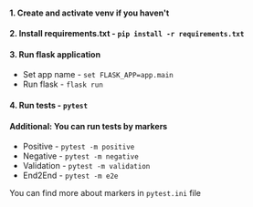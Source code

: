 #### 1. Create and activate venv if you haven't

#### 2. Install requirements.txt - `pip install -r requirements.txt`

#### 3. Run flask application
- Set app name - `set FLASK_APP=app.main`
- Run flask - `flask run`

#### 4. Run tests - `pytest`

#### Additional: You can run tests by markers
- Positive - `pytest -m positive`
- Negative - `pytest -m negative`
- Validation - `pytest -m validation`
- End2End - `pytest -m e2e`
 
You can find more about markers in `pytest.ini` file
